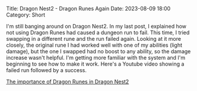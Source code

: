 Title: Dragon Nest2 - Dragon Runes Again
Date: 2023-08-09 18:00
Category: Short

I'm still banging around on Dragon Nest2. In my last post, I explained how not using Dragon Runes had caused a dungeon run to fail. This time, I tried swapping in a different rune and the run failed again. Looking at it more closely, the original rune I had worked well with one of my abilities (light damage), but the one I swapped had no boost to any ability, so the damage increase wasn't helpful. I'm getting more familiar with the system and I'm beginning to see how to make it work. Here's a Youtube video showing a failed run followed by a success.

[The importance of Dragon Runes in Dragon Nest2](https://www.youtube.com/watch?v=-cmlgH-7NAs)
